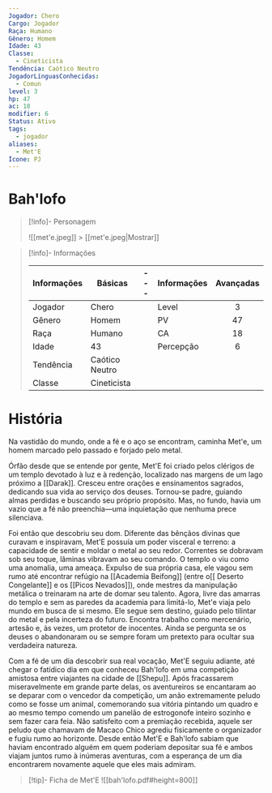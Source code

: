 ```yaml
---
Jogador: Chero
Cargo: Jogador
Raça: Humano
Gênero: Homem
Idade: 43
Classe:
  - Cineticista
Tendência: Caótico Neutro
JogadorLínguasConhecidas:
  - Comun
level: 3
hp: 47
ac: 18
modifier: 6
Status: Ativo
tags:
  - jogador
aliases:
  - Met'E
Ícone: PJ
---
```


# Bah'lofo

> [!info]- Personagem
>
> ![[met'e.jpeg]] > [[met'e.jpeg|Mostrar]]

> [!info]- Informações
>
> | Informações | Básicas        | --- | Informações | Avançadas |
> | ----------- | -------------- | --- | ----------- | :-------: |
> | Jogador     | Chero          |     | Level       |     3     |
> | Gênero      | Homem          |     | PV          |    47     |
> | Raça        | Humano         |     | CA          |    18     |
> | Idade       | 43             |     | Percepção   |     6     |
> | Tendência   | Caótico Neutro |     |             |           |
> | Classe      | Cineticista    |     |             |           |

# História

Na vastidão do mundo, onde a fé e o aço se encontram, caminha Met'e, um homem marcado pelo passado e forjado pelo metal.

Órfão desde que se entende por gente, Met'E foi criado pelos clérigos de um templo devotado à luz e à redenção, localizado nas margens de um lago próximo a [[Darak]]. Cresceu entre orações e ensinamentos sagrados, dedicando sua vida ao serviço dos deuses. Tornou-se padre, guiando almas perdidas e buscando seu próprio propósito. Mas, no fundo, havia um vazio que a fé não preenchia—uma inquietação que nenhuma prece silenciava.

Foi então que descobriu seu dom. Diferente das bênçãos divinas que curavam e inspiravam, Met'E possuía um poder visceral e terreno: a capacidade de sentir e moldar o metal ao seu redor. Correntes se dobravam sob seu toque, lâminas vibravam ao seu comando. O templo o viu como uma anomalia, uma ameaça. Expulso de sua própria casa, ele vagou sem rumo até encontrar refúgio na [[Academia Beifong]] (entre o[[ Deserto Congelante]] e os [[Picos Nevados]]), onde mestres da manipulação metálica o treinaram na arte de domar seu talento. 
Agora, livre das amarras do templo e sem as paredes da academia para limitá-lo, Met'e viaja pelo mundo em busca de si mesmo. Ele segue sem destino, guiado pelo tilintar do metal e pela incerteza do futuro. Encontra trabalho como mercenário, artesão e, às vezes, um protetor de inocentes. Ainda se pergunta se os deuses o abandonaram ou se sempre foram um pretexto para ocultar sua verdadeira natureza.

Com a fé de um dia descobrir sua real vocação, Met'E seguiu adiante, até chegar o fatídico dia em que conheceu Bah'lofo em uma competição amistosa entre viajantes na cidade de [[Shepu]]. Após fracassarem miseravelmente em grande parte delas, os aventureiros se encantaram ao se deparar com o vencedor da competição, um anão extremamente peludo como se fosse um animal, comemorando sua vitória pintando um quadro e ao mesmo tempo comendo um panelão de estrogonofe inteiro sozinho e sem fazer cara feia. Não satisfeito com a premiação recebida, aquele ser peludo que chamavam de Macaco Chico agrediu fisicamente o organizador e fugiu rumo ao horizonte. Desde então Met'E e Bah'lofo sabiam que haviam encontrado alguém em quem poderiam depositar sua fé e ambos viajam juntos rumo à inúmeras aventuras, com a esperança de um dia encontrarem novamente aquele que eles mais admiram. 

> [!tip]- Ficha de Met'E
> ![[bah'lofo.pdf#height=800]]
